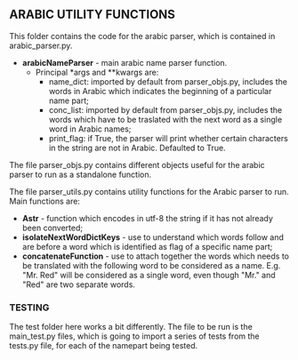 ## ARABIC UTILITY FUNCTIONS

This folder contains the code for the arabic parser, which is contained in arabic_parser.py.

* __arabicNameParser__ - main arabic name parser function.
	*  Principal *args and **kwargs are:
		* name_dict: imported by default from parser_objs.py, includes the words in Arabic which indicates the beginning of a particular name part;
		* conc_list: imported by default from parser_objs.py, includes the words which have to be traslated with the next word as a single word in Arabic names;
		* print_flag: if True, the parser will print whether certain characters in the string are not in Arabic. Defaulted to True.

The file parser_objs.py contains different objects useful for the arabic parser to run as a standalone function.

The file parser_utils.py contains utility functions for the Arabic parser to run. Main functions are:

* __Astr__ - function which encodes in utf-8 the string if it has not already been converted;
* __isolateNextWordDictKeys__ - use to understand which words follow and are before a word which is identified as flag of a specific name part;
* __concatenateFunction__ - use to attach together the words which needs to be translated with the following word to be considered as a name. E.g. "Mr. Red" will be considered as a single word, even though "Mr." and "Red" are two separate words.


### TESTING
The test folder here works a bit differently.
The file to be run is the main_test.py files, which is going to import a series of tests from the tests.py file, for each of the namepart being tested.
